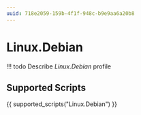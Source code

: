 ```yaml
---
uuid: 718e2059-159b-4f1f-948c-b9e9aa6a20b8
---
```



# Linux.Debian


<!-- prettier-ignore -->
!!! todo
    Describe *Linux.Debian* profile

## Supported Scripts

{{ supported_scripts("Linux.Debian") }}
